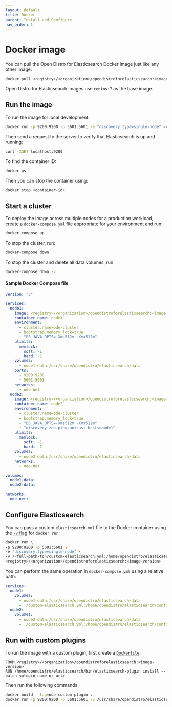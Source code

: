 ```yaml
---
layout: default
title: Docker
parent: Install and Configure
nav_order: 1
---
```


# Docker image

You can pull the Open Distro for Elasticsearch Docker image just like any other image:

```bash
docker pull <registry>/<organization>/opendistroforelasticsearch:<image-version>
```

Open Distro for Elasticsearch images use `centos:7` as the base image.


## Run the image

To run the image for local development:

```bash
docker run -p 9200:9200 -p 5601:5601 -e "discovery.type=single-node" <registry>/<organization>/opendistroforelasticsearch:<image-version>
```

Then send a request to the server to verify that Elasticsearch is up and running:

```bash
curl -XGET localhost:9200
```

To find the container ID:

```bash
docker ps
```

Then you can stop the container using:

```bash
docker stop <container-id>
```


## Start a cluster

To deploy the image across multiple nodes for a production workload, create a [`docker-compose.yml`](https://docs.docker.com/compose/compose-file/) file appropriate for your environment and run:

```bash
docker-compose up
```

To stop the cluster, run:

```bash
docker-compose down
```

To stop the cluster and delete all data volumes, run:

```bash
docker-compose down -v
```


#### Sample Docker Compose file

```yml
version: "3"

services:
  node1:
    image: <registry>/<organization>/opendistroforelasticsearch:<image-version>
    container_name: node1
    environment:
      - cluster.name=ode-cluster
      - bootstrap.memory_lock=true
      - "ES_JAVA_OPTS=-Xms512m -Xmx512m"
    ulimits:
      memlock:
        soft: -1
        hard: -1
    volumes:
      - node1-data:/usr/share/opendistro/elasticsearch/data
    ports:
      - 9200:9200
      - 5601:5601
    networks:
      - ode-net
  node2:
    image: <registry>/<organization>/opendistroforelasticsearch:<image-version>
    container_name: node2
    environment:
      - cluster.name=ode-cluster
      - bootstrap.memory_lock=true
      - "ES_JAVA_OPTS=-Xms512m -Xmx512m"
      - "discovery.zen.ping.unicast.hosts=node1"
    ulimits:
      memlock:
        soft: -1
        hard: -1
    volumes:
      - node2-data:/usr/share/opendistro/elasticsearch/data
    networks:
      - ode-net

volumes:
  node1-data:
  node2-data:

networks:
  ode-net:
```


## Configure Elasticsearch

You can pass a custom `elasticsearch.yml` file to the Docker container using the [`-v` flag](https://docs.docker.com/engine/reference/commandline/run/#mount-volume--v---read-only) for `docker run`:

```bash
docker run \
-p 9200:9200 -p 5601:5601 \
-e "discovery.type=single-node" \
-v /<full-path-to>/custom-elasticsearch.yml:/home/opendistro/elasticsearch/config/elasticsearch.yml \
<registry>/<organization>/opendistroforelasticsearch:<image-version>
```

You can perform the same operation in `docker-compose.yml` using a relative path:

```yml
services:
  node1:
    volumes:
      - node1-data:/usr/share/opendistro/elasticsearch/data
      - ./custom-elasticsearch.yml:/home/opendistro/elasticsearch/config/elasticsearch.yml
  node2:
    volumes:
      - node2-data:/usr/share/opendistro/elasticsearch/data
      - ./custom-elasticsearch.yml:/home/opendistro/elasticsearch/config/elasticsearch.yml
```


## Run with custom plugins

To run the image with a custom plugin, first create a [`Dockerfile`](https://docs.docker.com/engine/reference/builder/):

```
FROM <registry>/<organization>/opendistroforelasticsearch:<image-version>
RUN /home/opendistro/elasticsearch/bin/elasticsearch-plugin install --batch <plugin-name-or-url>
```

Then run the following commands:

```bash
docker build --tag=ode-custom-plugin .
docker run -p 9200:9200 -p 5601:5601 -v /usr/share/opendistro/elasticsearch/data ode-custom-plugin
```
